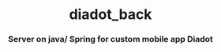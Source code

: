 
<h1 align="center">diadot_back</a> 
<h3 align="center">Server on java/ Spring for custom mobile app Diadot</h3>
